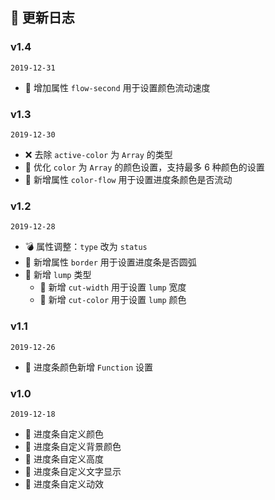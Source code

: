 ## 📒 更新日志
### v1.4
`2019-12-31`
- 🎉 增加属性 `flow-second` 用于设置颜色流动速度

### v1.3
`2019-12-30`
- ❌ 去除 `active-color` 为 `Array` 的类型
- 💄 优化 `color` 为 `Array` 的颜色设置，支持最多 6 种颜色的设置
- 🎉 新增属性 `color-flow` 用于设置进度条颜色是否流动

### v1.2
`2019-12-28`
- 💣 属性调整：`type` 改为 `status`
- 🎉 新增属性 `border` 用于设置进度条是否圆弧
- 💖 新增 `lump` 类型
  - 💙 新增 `cut-width` 用于设置 `lump` 宽度
  - 🧡 新增 `cut-color` 用于设置 `lump` 颜色

### v1.1
`2019-12-26`
- 🎉 进度条颜色新增 `Function` 设置

### v1.0
`2019-12-18`
- 🌟 进度条自定义颜色
- 🌟 进度条自定义背景颜色
- 🌟 进度条自定义高度
- 🌟 进度条自定义文字显示
- 🌟 进度条自定义动效